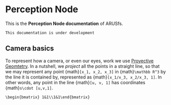 # Perception Node

This is the **Perception Node documentation** of ARUSfs.

```{warning}
This documentation is under development
```

## Camera basics

To represent how a camera, or even our eyes, work we use [Proyective Geomtetry](https://en.wikipedia.org/wiki/Projective_geometry). In a nutshell, we *project* all the points in a straight line, so that we may represent any point {math}`[x_1, x_2, x_3]` in {math}`\mathbb R^3` by the line it is contained by, represented as {math}`[x_1/x_3, x_2/x_3, 1]`. In other words, any point in the line {math}`[u, v, 1]` has coordinates {math}`s\cdot [u,v,1]`.

```{math}
\begin{bmatrix} 1&1\\1&1\end{bmatrix}
```

